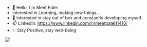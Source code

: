 - 👋 Hello, I'm Meet Patel
- Interested in Learning, making new things...  
- 👀 Interested in stay out of box and constantly developing myself.
- 📫 LinkedIn: https://www.linkedin.com/in/meetpatel11410/
- ✨ Stay Positive, stay well-being  
<img src="https://t.bkit.co/w_64ba1dd407ba3.gif" />

